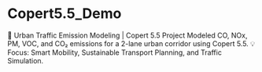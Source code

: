 # Copert5.5_Demo
🚗 Urban Traffic Emission Modeling | Copert 5.5 Project  Modeled CO, NOx, PM, VOC, and CO₂ emissions for a 2-lane urban corridor using Copert 5.5.  💡 Focus: Smart Mobility, Sustainable Transport Planning, and Traffic Simulation. 
